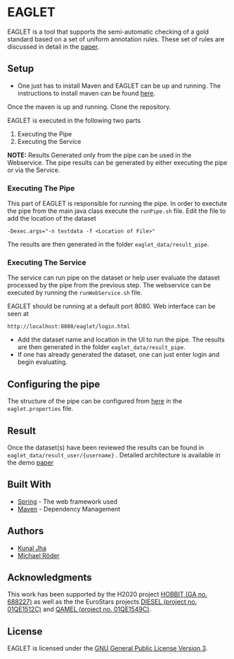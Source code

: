# EAGLET

EAGLET is a tool that supports the semi-automatic checking of a gold standard based on a set of uniform annotation rules. These set of rules are discussed in detail in the [paper](https://svn.aksw.org/papers/2017/ESWC_EAGLET_2017/public.pdf).

## Setup

* One just has to install Maven and EAGLET can be up and running. The instructions to install maven can be found [here](https://maven.apache.org/guides/getting-started/maven-in-five-minutes.html).

Once the maven is up and running. Clone the repository.

EAGLET is executed in the following two parts
1. Executing the Pipe
2. Executing the Service

**NOTE:**  Results Generated only from the pipe can be used in the Webservice. The pipe results can be generated by either executing the pipe or via the Service. 
### Executing The Pipe

This part of EAGLET is responsible for running the pipe. In order to exectute the pipe from the main java class execute the `runPipe.sh` file. Edit the file to add the location of the dataset
```
-Dexec.args="-n testdata -f <Location of File>"
```

The results are then generated in the folder `eaglet_data/result_pipe`.


### Executing The Service

The service can run pipe on the dataset or help user evaluate the dataset processed by the pipe from the previous step. The webservice can be executed by running the `runWebService.sh` file.

EAGLET should be running at a default port 8080. Web interface can be seen at 
```
http://localhost:8080/eaglet/login.html
```

* Add the dataset name and location in the UI to run the pipe.  The results are then generated in the folder `eaglet_data/result_pipe`.
* If one has already generated the dataset, one can just enter login and begin evaluating. 

## Configuring the pipe
The structure of the pipe can be configured from [here](https://github.com/dice-group/Eaglet/blob/master/src/main/resources/eaglet.properties#L35) in the `eaglet.properties` file.

## Result
Once the dataset(s) have been reviewed the results can be found in `eaglet_data/result_user/{username}` .
Detailed architecture is available in the demo [paper](https://svn.aksw.org/papers/2017/ESWC_EAGELT_DEMO/public.pdf)


## Built With

* [Spring](https://projects.spring.io/spring-framework/) - The web framework used
* [Maven](https://maven.apache.org/) - Dependency Management

## Authors

* [Kunal Jha](https://github.com/Kunal-Jha)
* [Michael Röder](https://github.com/MichaelRoeder)


## Acknowledgments
This work has been supported by the H2020 project [HOBBIT (GA no. 688227)](http://project-hobbit.eu) as well
as the the EuroStars projects [DIESEL (project no. 01QE1512C)](https://diesel-project.eu/) and [QAMEL (project
no. 01QE1549C)](https://qamel.eu/).
## License
EAGLET is licensed under the [GNU General Public License Version 3](https://www.gnu.org/licenses/lgpl.txt).
